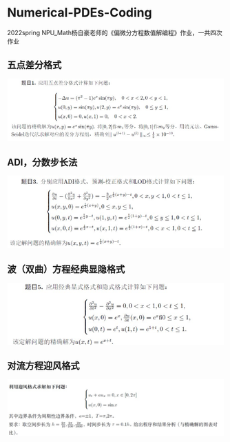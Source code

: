 # Numerical-PDEs-Coding
2022spring NPU_Math杨自豪老师的《偏微分方程数值解编程》作业，一共四次作业
## 五点差分格式
![五点差分法](https://raw.githubusercontent.com/Pochestina-zh/Numerical-PDEs-Coding/main/Five-points%20Difference%20Method/5-points%20Difference.jpg)

## ADI，分数步长法
![ADI](https://raw.githubusercontent.com/Pochestina-zh/Numerical-PDEs-Coding/main/Fractional%20Step%20Method/ADI.jpg)

## 波（双曲）方程经典显隐格式
![Wave equation](https://raw.githubusercontent.com/Pochestina-zh/Numerical-PDEs-Coding/main/Wave%20equation%20blending%20problem/Wave%20equation_classical%20implicit%20and%20explicit%20method.jpg)

## 对流方程迎风格式
![Convection equation](https://raw.githubusercontent.com/Pochestina-zh/Numerical-PDEs-Coding/main/Convection%20equation_yingfeng/Convection%20equation_yingfeng.jpg)
